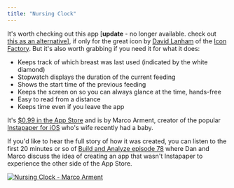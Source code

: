 ```yaml
---
title: "Nursing Clock"
---
```

<p>It's worth checking out this app [<strong>update</strong> - no longer available. check out <a href="https://itunes.apple.com/ca/app/nursing/id660294534?mt=8&uo=4&at=10l4Ki">this as an alternative</a>], if only for the great icon by <a href="http://dlanham.com/">David Lanham</a> of the <a href="http://iconfactory.com/home">Icon Factory</a>. But it's also worth grabbing if you need it for what it does:</p>
<ul>
<li>Keeps track of which breast was last used (indicated by the white diamond)</li>
<li>Stopwatch displays the duration of the current feeding</li>
<li>Shows the start time of the previous feeding</li>
<li>Keeps the screen on so you can always glance at the time, hands-free</li>
<li>Easy to read from a distance</li>
<li>Keeps time even if you leave the app</li>
</ul>
<p>It's <a href="http://click.linksynergy.com/fs-bin/stat?id=6PFrOqNV4B8&offerid=146261&type=3&subid=0&tmpid=1826&RD_PARM1=http%253A%252F%252Fitunes.apple.com%252Fca%252Fapp%252Fnursing-clock%252Fid525195468%253Fmt%253D8%2526uo%253D4%2526partnerId%253D30" target="itunes_store">$0.99 in the App Store</a> and is by Marco Arment, creator of the popular <a href="http://click.linksynergy.com/fs-bin/stat?id=6PFrOqNV4B8&offerid=146261&type=3&subid=0&tmpid=1826&RD_PARM1=http%253A%252F%252Fitunes.apple.com%252Fca%252Fapp%252Finstapaper%252Fid288545208%253Fmt%253D8%2526uo%253D4%2526partnerId%253D30" target="itunes_store">Instapaper for iOS</a> who's wife recently had a baby.</p>
<p>If you'd like to hear the full story of how it was created, you can listen to the first 20 minutes or so of <a href="http://5by5.tv/buildanalyze/78">Build and Analyze episode 78</a> where Dan and Marco discuss the idea of creating an app that wasn't Instapaper to experience the other side of the App Store.</p>
<p><a href="http://click.linksynergy.com/fs-bin/stat?id=6PFrOqNV4B8&offerid=146261&type=3&subid=0&tmpid=1826&RD_PARM1=http%253A%252F%252Fitunes.apple.com%252Fca%252Fapp%252Fnursing-clock%252Fid525195468%253Fmt%253D8%2526uo%253D4%2526partnerId%253D30" target="itunes_store"><img src="http://r.mzstatic.com/images/web/linkmaker/badge_appstore-lrg.gif" alt="Nursing Clock - Marco Arment" style="border: 0;"/></a></p>

